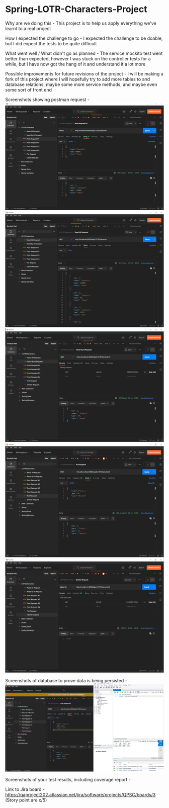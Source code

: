 # Spring-LOTR-Characters-Project
Why are we doing this -
This project is to help us apply everything we've learnt to a real project

How I expected the challenge to go -
I expected the challenge to be doable, but I did expect the tests to be quite difficult

What went well / What didn't go as planned -
The service mockito test went better than expected, however I was stuck on the controller tests for a while,
but I have now got the hang of it and understand it a lot more

Possible improvements for future revisions of the project - 
I will be making a fork of this project where I will hopefully try to add more tables to and database relations,
maybe some more service methods, and maybe even some sort of front end

Screenshots showing postman request -
![Post Request](src/main/resources/images/Post%20Request.PNG)
![Get Request - Read All](src/main/resources/images/Get%20Request%20-%20Read%20All.PNG)
![Get Request - Read By Id](src/main/resources/images/Get%20Request.PNG)
![Put Request](src/main/resources/images/Put%20Request.PNG)
![Delete Request](src/main/resources/images/Delete%20Request.PNG)

Screenshots of database to prove data is being persisted -
![Data Persist](src/main/resources/images/Data%20Persist.PNG)


Screenshots of your test results, including coverage report -

Link to Jira board -
https://qaproject202.atlassian.net/jira/software/projects/QPSC/boards/3 (Story point are x/5)